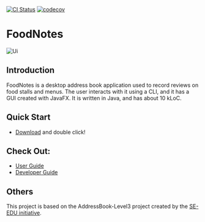 [![CI Status](https://github.com/AY2324S1-CS2103T-W10-4/tp/workflows/Java%20CI/badge.svg)](https://github.com/AY2324S1-CS2103T-W10-4/tp/actions)
[![codecov](https://codecov.io/gh/AY2324S1-CS2103T-W10-4/tp/graph/badge.svg?token=ZWKAC99R4H)](https://codecov.io/gh/AY2324S1-CS2103T-W10-4/tp)
# FoodNotes
![Ui](docs/images/Ui.png)


## Introduction
FoodNotes is a desktop address book application used to record reviews on food stalls and menus. The user interacts with it using a CLI, and it has a GUI created with JavaFX. It is written in Java, and has about 10 kLoC.

## Quick Start
* [Download](https://github.com/Ruizhi2001/FoodNotes/releases/download/latest/FoodNotes.jar) and double click!

## Check Out:
* [User Guide](https://ay2324s1-cs2103t-w10-4.github.io/tp/UserGuide.html)
* [Developer Guide](https://ay2324s1-cs2103t-w10-4.github.io/tp/DeveloperGuide.html)

## Others
This project is based on the AddressBook-Level3 project created by the [SE-EDU initiative](https://se-education.org).<br>
